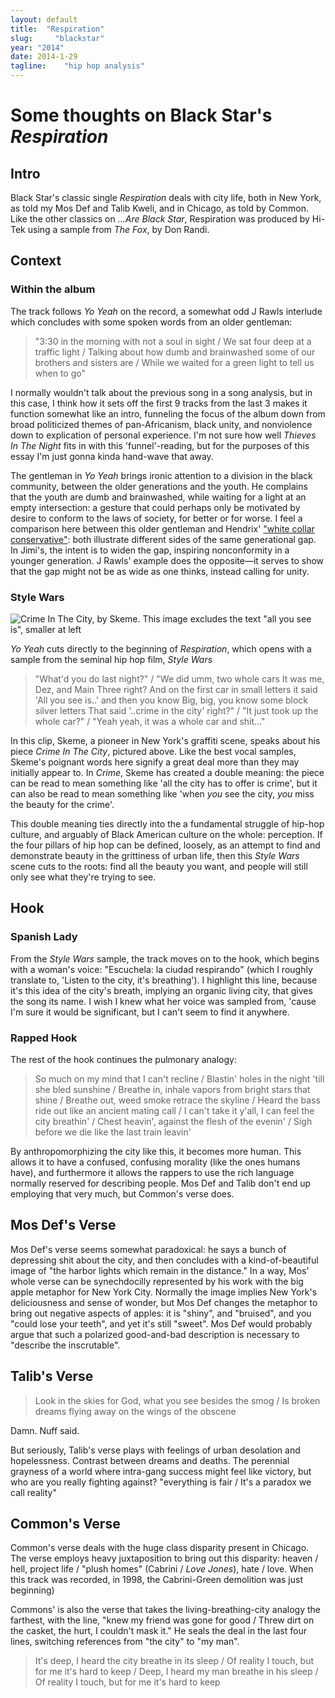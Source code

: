 ```yaml
---
layout: default
title:  "Respiration"
slug:     "blackstar"
year: "2014"
date: 2014-1-29
tagline:    "hip hop analysis"
---
```

# Some thoughts on Black Star's *Respiration*

## Intro

Black Star's classic single *Respiration* deals with city life, both in New York, as told my Mos Def and Talib Kweli, and in Chicago, as told by Common. Like the other classics on *…Are Black Star*, Respiration was produced by Hi-Tek using a sample from *The Fox*, by Don Randi.

## Context

### Within the album

The track follows *Yo Yeah* on the record, a somewhat odd J Rawls interlude which concludes with some spoken words from an older gentleman:

>	"3:30 in the morning with not a soul in sight /
>	We sat four deep at a traffic light /
>	Talking about how dumb and brainwashed some of our brothers and sisters are /
>	While we waited for a green light to tell us when to go"

I normally wouldn't talk about the previous song in a song analysis, but in this case, I think how it sets off the first 9 tracks from the last 3 makes it function somewhat like an intro, funneling the focus of the album down from broad politicized themes of pan-Africanism, black unity, and nonviolence down to explication of personal experience. I'm not sure how well *Thieves In The Night* fits in with this 'funnel'-reading, but for the purposes of this essay I'm just gonna kinda hand-wave that away.

The gentleman in *Yo Yeah* brings ironic attention to a division in the black community, between the older generations and the youth. He complains that the youth are dumb and brainwashed, while waiting for a light at an empty intersection: a gesture that could perhaps only be motivated by desire to conform to the laws of society, for better or for worse. I feel a comparison here between this older gentleman and Hendrix' ["white collar conservative"](http://www.metrolyrics.com/if-6-was-9-lyrics-jimi-hendrix.html): both illustrate different sides of the same generational gap. In Jimi's, the intent is to widen the gap, inspiring nonconformity in a younger generation. J Rawls' example does the opposite—it serves to show that the gap might not be as wide as one thinks, instead calling for unity.

### Style Wars

![ Crime In The City, by Skeme. This image excludes the text "all you see is", smaller at left ](http://i118.photobucket.com/albums/o116/oldnangry/skeme-crime_in_the_city-lrg.jpg)

*Yo Yeah* cuts directly to the beginning of *Respiration*, which opens with a sample from the seminal hip hop film, *Style Wars*

>	"What'd you do last night?" /
>	"We did umm, two whole cars
>	It was me, Dez, and Main Three right?
>	And on the first car in small letters it said
>	'All you see is..' and then you know
>	Big, big, you know some block silver letters
>	That said '..crime in the city' right?" /
>	"It just took up the whole car?" /
>	"Yeah yeah, it was a whole car and shit..."

In this clip, Skeme, a pioneer in New York's graffiti scene, speaks about his piece *Crime In The City*, pictured above. Like the best vocal samples, Skeme's poignant words here signify a great deal more than they may initially appear to. In *Crime*, Skeme has created a double meaning: the piece can be read to mean something like 'all the city has to offer is crime', but it can also be read to mean something like 'when *you* see the city, *you* miss the beauty for the crime'.

This double meaning ties directly into the a fundamental struggle of hip-hop culture, and arguably of Black American culture on the whole: perception. If the four pillars of hip hop can be defined, loosely, as an attempt to find and demonstrate beauty in the grittiness of urban life, then this *Style Wars* scene cuts to the roots: find all the beauty you want, and people will still only see what they're trying to see.

## Hook

### Spanish Lady

From the *Style Wars* sample, the track moves on to the hook, which begins with a woman's voice: "Escuchela: la ciudad respirando" (which I roughly translate to, 'Listen to the city, it's breathing'). I highlight this line, because it's this idea of the city's breath, implying an organic living city, that gives the song its name. I wish I knew what her voice was sampled from, 'cause I'm sure it would be significant, but I can't seem to find it anywhere.

### Rapped Hook

The rest of the hook continues the pulmonary analogy:

>	So much on my mind that I can't recline /
>	Blastin' holes in the night 'till she bled sunshine /
>	Breathe in, inhale vapors from bright stars that shine /
>	Breathe out, weed smoke retrace the skyline /
>	Heard the bass ride out like an ancient mating call /
>	I can't take it y'all, I can feel the city breathin' /
>	Chest heavin', against the flesh of the evenin' /
>	Sigh before we die like the last train leavin'

By anthropomorphizing the city like this, it becomes more human. This allows it to have a confused, confusing morality (like the ones humans have), and furthermore it allows the rappers to use the rich language normally reserved for describing people. Mos Def and Talib don't end up employing that very much, but Common's verse does.

## Mos Def's Verse

Mos Def's verse seems somewhat paradoxical: he says a bunch of depressing shit about the city, and then concludes with a kind-of-beautiful image of "the harbor lights which remain in the distance." In a way, Mos' whole verse can be synechdocilly represented by his work with the big apple metaphor for New York City. Normally the image implies New York's deliciousness and sense of wonder, but Mos Def changes the metaphor to bring out negative aspects of apples: it is "shiny", and "bruised", and you "could lose your teeth", and yet it's still "sweet". Mos Def would probably argue that such a polarized good-and-bad description is necessary to "describe the inscrutable".

## Talib's Verse

>	Look in the skies for God, what you see besides the smog /
>	Is broken dreams flying away on the wings of the obscene

Damn. Nuff said.

But seriously, Talib's verse plays with feelings of urban desolation and hopelessness. Contrast between dreams and deaths. The perennial grayness of a world where intra-gang success might feel like victory, but who are you really fighting against? "everything is fair
/ It's a paradox we call reality"

## Common's Verse

Common's verse deals with the huge class disparity present in Chicago. The verse employs heavy juxtaposition to bring out this disparity: heaven / hell, project life / "plush homes" (Cabrini / *Love Jones*), hate / love. When this track was recorded, in 1998, the Cabrini-Green demolition was just beginning)

Commons' is also the verse that takes the living-breathing-city analogy the farthest, with the line, "knew my friend was gone for good / Threw dirt on the casket, the hurt, I couldn't mask it." He seals the deal in the last four lines, switching references from "the city" to "my man".

>	It's deep, I heard the city breathe in its sleep /
>	Of reality I touch, but for me it's hard to keep /
>	Deep, I heard my man breathe in his sleep /
>	Of reality I touch, but for me it's hard to keep
